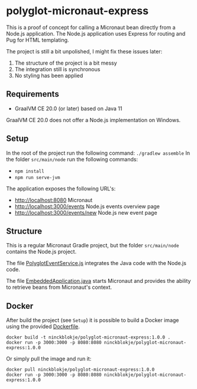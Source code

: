 # polyglot-micronaut-express

This is a proof of concept for calling a Micronaut bean directly from a Node.js
application. The Node.js application uses Express for routing and Pug for HTML
templating.

The project is still a bit unpolished, I might fix these issues later:

1. The structure of the project is a bit messy
1. The integration still is synchronous
1. No styling has been applied

## Requirements

- GraalVM CE 20.0 (or later) based on Java 11

GraalVM CE 20.0 does not offer a Node.js implementation on Windows.

## Setup

In the root of the project run the following command: `./gradlew assemble`
In the folder `src/main/node` run the following commands:
- `npm install`
- `npm run serve-jvm`

The application exposes the following URL's:

- <http://localhost:8080> Micronaut
- <http://localhost:3000/events> Node.js events overview page
- <http://localhost:3000/events/new> Node.js new event page

## Structure

This is a regular Micronaut Gradle project, but the folder `src/main/node`
contains the Node.js project.

The file [PolyglotEventService.js](src/main/node/polyglot/PolyglotEventService.js) integrates the Java code with the Node.js
code.

The file [EmbeddedApplication.java](src/main/java/ninckblokje/graalvm/pme/EmbeddedApplication.java) starts Micronaut and provides the ability
to retrieve beans from Micronaut's context.

## Docker

After build the project (see `Setup`) it is possible to build a Docker image using the provided [Dockerfile](Dockerfile).

````
docker build -t ninckblokje/polyglot-micronaut-express:1.0.0 .
docker run -p 3000:3000 -p 8080:8080 ninckblokje/polyglot-micronaut-express:1.0.0
````

Or simply pull the image and run it:

````
docker pull ninckblokje/polyglot-micronaut-express:1.0.0
docker run -p 3000:3000 -p 8080:8080 ninckblokje/polyglot-micronaut-express:1.0.0
````
